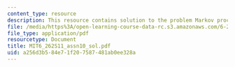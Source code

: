 ```yaml
---
content_type: resource
description: This resource contains solution to the problem Markov process.
file: /media/https%3A/open-learning-course-data-rc.s3.amazonaws.com/6-262-discrete-stochastic-processes-spring-2011/a256d3b584e71f207587481ab0ee328a_MIT6_262S11_assn10_sol.pdf
file_type: application/pdf
resourcetype: Document
title: MIT6_262S11_assn10_sol.pdf
uid: a256d3b5-84e7-1f20-7587-481ab0ee328a
---
```

